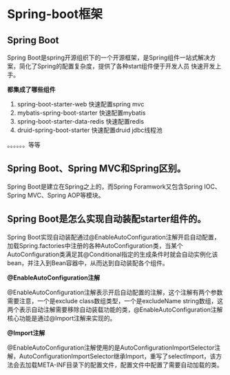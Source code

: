 # Spring-boot框架

## Spring Boot

Spring Boot是spring开源组织下的一个开源框架，是Spring组件一站式解决方案，简化了Spring的配置复杂度，提供了各种start组件便于开发人员 快速开发上手。

**都集成了哪些组件** 
1. spring-boot-starter-web 快速配置spring mvc 
2. mybatis-spring-boot-starter 快速配置mybatis 
3. spring-boot-starter-data-redis 快速配置redis 
4. druid-spring-boot-starter 快速配置druid jdbc线程池

。。。。。。等等

## Spring Boot、Spring MVC和Spring区别。

Spring Boot是建立在Spring之上的，而Spring Foramwork又包含Spring IOC、Spring MVC、Spring AOP等模块。

## Spring Boot是怎么实现自动装配starter组件的。

Spring Boot实现自动装配通过@EnableAutoConfiguration注解开启自动配置，加载Spring.factories中注册的各种AutoConfiguration类，当某个AutoConfiguration类满足其@Conditional指定的生成条件时就会自动实例化该bean，并注入到Bean容器中，从而达到自动装配各个组件。

**@EnableAutoConfiguration注解**

@EnableAutoConfiguration注解表示开启自动配置的注解，这个注解有两个参数需要注意，一个是exclude class数组类型，一个是excludeName string数组，这两个表示自动注解需要移除自动装载功能的类，@EnableAutoConfiguration注解核心功能是通过@Import注解来实现的。

**@Import注解**

@EnableAutoConfiguration注解使用的是AutoConfigurationImportSelector注解，AutoConfigurationImportSelector继承Import，重写了selectImport，该方法会去加载META-INF目录下的配置文件，配置文件中配置了需要自动加载的类。



